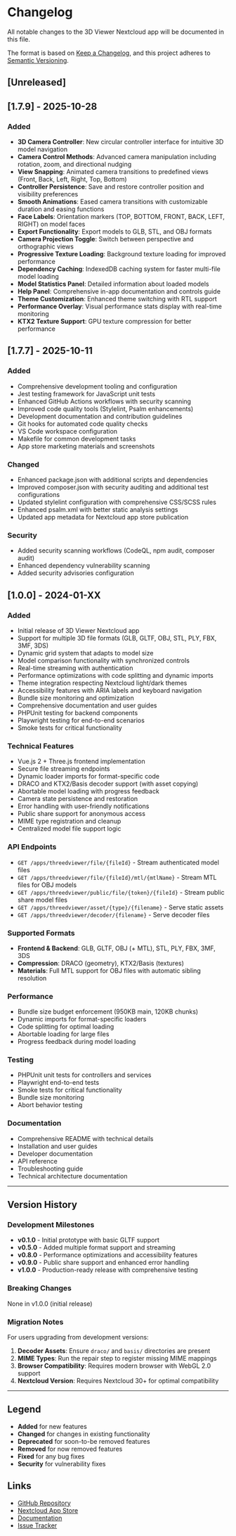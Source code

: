 # Changelog

All notable changes to the 3D Viewer Nextcloud app will be documented in this file.

The format is based on [Keep a Changelog](https://keepachangelog.com/en/1.0.0/),
and this project adheres to [Semantic Versioning](https://semver.org/spec/v2.0.0.html).

## [Unreleased]

## [1.7.9] - 2025-10-28

### Added
- **3D Camera Controller**: New circular controller interface for intuitive 3D model navigation
- **Camera Control Methods**: Advanced camera manipulation including rotation, zoom, and directional nudging
- **View Snapping**: Animated camera transitions to predefined views (Front, Back, Left, Right, Top, Bottom)
- **Controller Persistence**: Save and restore controller position and visibility preferences
- **Smooth Animations**: Eased camera transitions with customizable duration and easing functions
- **Face Labels**: Orientation markers (TOP, BOTTOM, FRONT, BACK, LEFT, RIGHT) on model faces
- **Export Functionality**: Export models to GLB, STL, and OBJ formats
- **Camera Projection Toggle**: Switch between perspective and orthographic views
- **Progressive Texture Loading**: Background texture loading for improved performance
- **Dependency Caching**: IndexedDB caching system for faster multi-file model loading
- **Model Statistics Panel**: Detailed information about loaded models
- **Help Panel**: Comprehensive in-app documentation and controls guide
- **Theme Customization**: Enhanced theme switching with RTL support
- **Performance Overlay**: Visual performance stats display with real-time monitoring
- **KTX2 Texture Support**: GPU texture compression for better performance

## [1.7.7] - 2025-10-11

### Added
- Comprehensive development tooling and configuration
- Jest testing framework for JavaScript unit tests
- Enhanced GitHub Actions workflows with security scanning
- Improved code quality tools (Stylelint, Psalm enhancements)
- Development documentation and contribution guidelines
- Git hooks for automated code quality checks
- VS Code workspace configuration
- Makefile for common development tasks
- App store marketing materials and screenshots

### Changed
- Enhanced package.json with additional scripts and dependencies
- Improved composer.json with security auditing and additional test configurations
- Updated stylelint configuration with comprehensive CSS/SCSS rules
- Enhanced psalm.xml with better static analysis settings
- Updated app metadata for Nextcloud app store publication

### Security
- Added security scanning workflows (CodeQL, npm audit, composer audit)
- Enhanced dependency vulnerability scanning
- Added security advisories configuration

## [1.0.0] - 2024-01-XX

### Added
- Initial release of 3D Viewer Nextcloud app
- Support for multiple 3D file formats (GLB, GLTF, OBJ, STL, PLY, FBX, 3MF, 3DS)
- Dynamic grid system that adapts to model size
- Model comparison functionality with synchronized controls
- Real-time streaming with authentication
- Performance optimizations with code splitting and dynamic imports
- Theme integration respecting Nextcloud light/dark themes
- Accessibility features with ARIA labels and keyboard navigation
- Bundle size monitoring and optimization
- Comprehensive documentation and user guides
- PHPUnit testing for backend components
- Playwright testing for end-to-end scenarios
- Smoke tests for critical functionality

### Technical Features
- Vue.js 2 + Three.js frontend implementation
- Secure file streaming endpoints
- Dynamic loader imports for format-specific code
- DRACO and KTX2/Basis decoder support (with asset copying)
- Abortable model loading with progress feedback
- Camera state persistence and restoration
- Error handling with user-friendly notifications
- Public share support for anonymous access
- MIME type registration and cleanup
- Centralized model file support logic

### API Endpoints
- `GET /apps/threedviewer/file/{fileId}` - Stream authenticated model files
- `GET /apps/threedviewer/file/{fileId}/mtl/{mtlName}` - Stream MTL files for OBJ models
- `GET /apps/threedviewer/public/file/{token}/{fileId}` - Stream public share model files
- `GET /apps/threedviewer/asset/{type}/{filename}` - Serve static assets
- `GET /apps/threedviewer/decoder/{filename}` - Serve decoder files

### Supported Formats
- **Frontend & Backend**: GLB, GLTF, OBJ (+ MTL), STL, PLY, FBX, 3MF, 3DS
- **Compression**: DRACO (geometry), KTX2/Basis (textures)
- **Materials**: Full MTL support for OBJ files with automatic sibling resolution

### Performance
- Bundle size budget enforcement (950KB main, 120KB chunks)
- Dynamic imports for format-specific loaders
- Code splitting for optimal loading
- Abortable loading for large files
- Progress feedback during model loading

### Testing
- PHPUnit unit tests for controllers and services
- Playwright end-to-end tests
- Smoke tests for critical functionality
- Bundle size monitoring
- Abort behavior testing

### Documentation
- Comprehensive README with technical details
- Installation and user guides
- Developer documentation
- API reference
- Troubleshooting guide
- Technical architecture documentation

---

## Version History

### Development Milestones

- **v0.1.0** - Initial prototype with basic GLTF support
- **v0.5.0** - Added multiple format support and streaming
- **v0.8.0** - Performance optimizations and accessibility features
- **v0.9.0** - Public share support and enhanced error handling
- **v1.0.0** - Production-ready release with comprehensive testing

### Breaking Changes

None in v1.0.0 (initial release)

### Migration Notes

For users upgrading from development versions:

1. **Decoder Assets**: Ensure `draco/` and `basis/` directories are present
2. **MIME Types**: Run the repair step to register missing MIME mappings
3. **Browser Compatibility**: Requires modern browser with WebGL 2.0 support
4. **Nextcloud Version**: Requires Nextcloud 30+ for optimal compatibility

---

## Legend

- **Added** for new features
- **Changed** for changes in existing functionality
- **Deprecated** for soon-to-be removed features
- **Removed** for now removed features
- **Fixed** for any bug fixes
- **Security** for vulnerability fixes

## Links

- [GitHub Repository](https://github.com/your-username/3Dviewer-Nextcloud)
- [Nextcloud App Store](https://apps.nextcloud.com/apps/threedviewer)
- [Documentation](docs/)
- [Issue Tracker](https://github.com/your-username/3Dviewer-Nextcloud/issues)